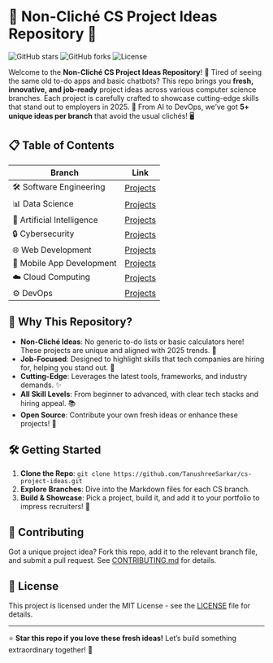 # 🚀 Non-Cliché CS Project Ideas Repository 🌟

![GitHub stars](https://img.shields.io/github/stars/username/cs-project-ideas?style=social) ![GitHub forks](https://img.shields.io/github/forks/username/cs-project-ideas?style=social) ![License](https://img.shields.io/github/license/username/cs-project-ideas?color=blue)

Welcome to the **Non-Cliché CS Project Ideas Repository**! 🎉 Tired of seeing the same old to-do apps and basic chatbots? This repo brings you **fresh, innovative, and job-ready** project ideas across various computer science branches. Each project is carefully crafted to showcase cutting-edge skills that stand out to employers in 2025. 💼 From AI to DevOps, we’ve got **5+ unique ideas per branch** that avoid the usual clichés! 🖥️

## 📋 Table of Contents

| Branch | Link |
| --- | --- |
| 🛠️ Software Engineering | [Projects](software_engineering.md) |
| 📊 Data Science | [Projects](data_science.md) |
| 🤖 Artificial Intelligence | [Projects](artificial_intelligence.md) |
| 🔒 Cybersecurity | [Projects](cybersecurity.md) |
| 🌐 Web Development | [Projects](web_development.md) |
| 📱 Mobile App Development | [Projects](mobile_app_development.md) |
| ☁️ Cloud Computing | [Projects](cloud_computing.md) |
| ⚙️ DevOps | [Projects](devops.md) |

## 🎯 Why This Repository?

- **Non-Cliché Ideas**: No generic to-do lists or basic calculators here! These projects are unique and aligned with 2025 trends. 🚀
- **Job-Focused**: Designed to highlight skills that tech companies are hiring for, helping you stand out. 💼
- **Cutting-Edge**: Leverages the latest tools, frameworks, and industry demands. ✨
- **All Skill Levels**: From beginner to advanced, with clear tech stacks and hiring appeal. 📚
- **Open Source**: Contribute your own fresh ideas or enhance these projects! 🙌

## 🛠️ Getting Started

1. **Clone the Repo**: `git clone https://github.com/TanushreeSarkar/cs-project-ideas.git`
2. **Explore Branches**: Dive into the Markdown files for each CS branch.
3. **Build & Showcase**: Pick a project, build it, and add it to your portfolio to impress recruiters! 🌟

## 🤝 Contributing

Got a unique project idea? Fork this repo, add it to the relevant branch file, and submit a pull request. See [CONTRIBUTING.md](CONTRIBUTING.md) for details.

## 📜 License

This project is licensed under the MIT License - see the [LICENSE](LICENSE) file for details.

---

⭐ **Star this repo if you love these fresh ideas!** Let’s build something extraordinary together! 🚀
